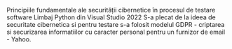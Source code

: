 Principiile fundamentale ale securității cibernetice în procesul de testare software
Limbaj Python din Visual Studio 2022
S-a plecat de la ideea de securitate cibernetica si pentru testare s-a folosit modelul GDPR - criptarea si securizarea informatiilor cu caracter personal pentru un furnizor de email - Yahoo.
